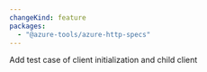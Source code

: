 ```yaml
---
changeKind: feature
packages:
  - "@azure-tools/azure-http-specs"
---
```


Add test case of client initialization and child client